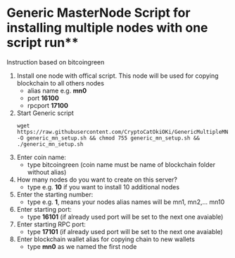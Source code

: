 # Generic MasterNode Script for installing multiple nodes with one script run**

Instruction based on bitcoingreen
1. Install one node with offical script. This node will be used for copying blockchain to all others nodes
    * alias name e.g. **mn0**
    * port **16100**
    * rpcport **17100**
2. Start Generic script 
    ```
    wget https://raw.githubusercontent.com/CryptoCatOkiOKi/GenericMultipleMNInstallerScript/master/generic_mn_setup.sh -O generic_mn_setup.sh && chmod 755 generic_mn_setup.sh && ./generic_mn_setup.sh
    ```
3. Enter coin name: 
   * type bitcoingreen (coin name must be name of blockchain folder without alias)
4. How many nodes do you want to create on this server?
   * type e.g. **10** if you want to install 10 additional nodes
5. Enter the starting number:
    * type e.g. **1**, means your nodes alias names will be mn1, mn2,... mn10
6. Enter starting port:
    * type **16101** (if already used port will be set to the next one avaiable)
7. Enter starting RPC port:
   * type **17101** (if already used port will be set to the next one avaiable)
8. Enter blockchain wallet alias for copying chain to new wallets
    * type **mn0** as we named the first node 
